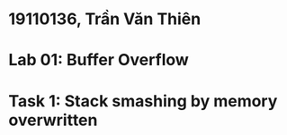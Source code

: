 # 19110136, Trần Văn Thiên
# Lab 01: Buffer Overflow
# Task 1: Stack smashing by memory overwritten
